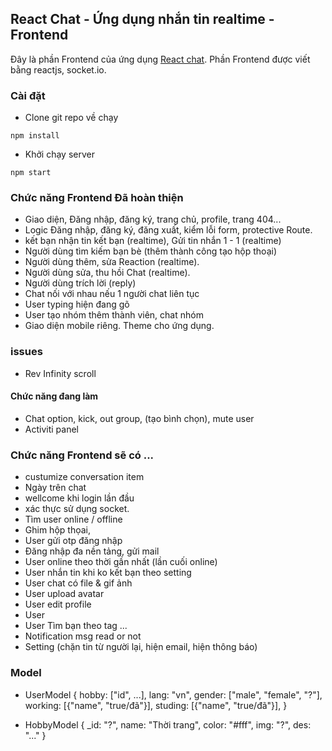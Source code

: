## React Chat - Ứng dụng nhắn tin realtime - Frontend

Đây là phần Frontend của ứng dụng [React chat]("http://localhost:3000/"). Phần Frontend được viết bằng reactjs, socket.io.


### Cài đặt
* Clone git repo về chạy
```
npm install
```
* Khởi chạy server
```
npm start
```

### Chức năng Frontend Đã hoàn thiện

* Giao diện, Đăng nhập, đăng ký, trang chủ, profile, trang 404...
* Logic Đăng nhập, đăng ký, đăng xuất, kiểm lỗi form, protective Route. 
* kết bạn nhận tin kết bạn (realtime), Gửi tin nhắn 1 - 1 (realtime) 
* Người dùng tìm kiếm bạn bè (thêm thành công tạo hộp thoại)
* Người dùng thêm, sửa Reaction (realtime).
* Người dùng sửa, thu hồi Chat (realtime).
* Người dùng trích lời (reply)
* Chat nối với nhau nếu 1 người chat liên tục
* User typing hiện đang gõ  
* User tạo nhóm thêm thành viên, chat nhóm
* Giao diện mobile riêng. Theme cho ứng dụng.

### issues
* Rev Infinity scroll

#### Chức năng đang làm
* Chat option, kick, out group, (tạo bình chọn), mute user
* Activiti panel

### Chức năng Frontend sẽ có ...
* custumize conversation item
* Ngày trên chat
* wellcome khi login lần đầu
* xác thực sử dụng socket.
* Tìm user online / offline
* Ghim hộp thọai,
* User gửi otp đăng nhập
* Đăng nhập đa nền tảng, gửi mail
* User online theo thời gần nhất (lần cuối online)
* User nhắn tin khi ko kết bạn theo setting
* User chat có file & gif ảnh 
* User upload avatar 
* User edit profile
* User 
* User Tìm bạn theo tag ... 
* Notification msg read or not
* Setting (chặn tin từ người lại, hiện email, hiện thông báo)

### Model
*   UserModel {
        hobby: ["id", ...],
        lang: "vn",
        gender: ["male", "female", "?"],
        working: [{"name", "true/đã"}],
        studing: [{"name", "true/đã"}],
    } 

*   HobbyModel {
        _id: "?",
        name: "Thời trang",
        color: "#fff",
        img: "?",
        des: "..."
    } 






